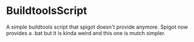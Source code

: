 # BuildtoolsScript
A simple buildtools script that spigot doesn't provide anymore. Spigot now provides a .bat but it is kinda weird and this one is mutch simpler.
